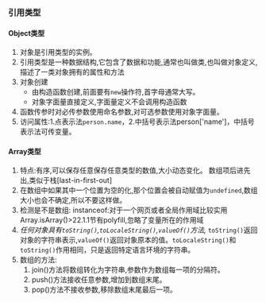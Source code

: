 ### 引用类型

#### Object类型 

1. 对象是引用类型的实例。
2. 引用类型是一种数据结构,它包含了数据和功能,通常也叫做类,也叫做对象定义,描述了一类对象拥有的属性和方法
3. 对象创建
   * 由构造函数创建,前面要有`new`操作符,首字母通常大写。
   * 对象字面量直接定义,字面量定义不会调用构造函数
4. 函数传参时对必传参数使用命名参数,对可选参数使用对象字面量。
5. 访问属性:1.点表示法`person.name`，2.中括号表示法person['name']，中括号表示法可传变量。

#### Array类型

1. 特点:有序,可以保存任意保存任意类型的数值,大小动态变化。 数组项后进先出,类似于栈[last-in-first-out]
2. 在数组中如果其中一个位置为空的化,那个位置会被自动赋值为`undefined`,数组大小也会不确定,所以不要这样做。
3. 检测是不是数组: instanceof:对于一个网页或者全局作用域比较实用 Array.isArray()>22.1.1节有polyfill,忽略了变量所在的作用域
4. *任何对象具有`toString()`,`toLocaleString()`,`valueOf()`方法,* `toString()`返回对象的字符串表示,`valueOf()`返回对象原本的值。`toLocaleString()`和`toString()`作用相同，只是返回特定语言环境的字符串。
5. 数组的方法:
   1. join()方法将数组转化为字符串,参数作为数组每一项的分隔符。
   2. push()方法接收任意参数,增加到数组末尾。
   3. pop()方法不接收参数,移除数组末尾最后一项。